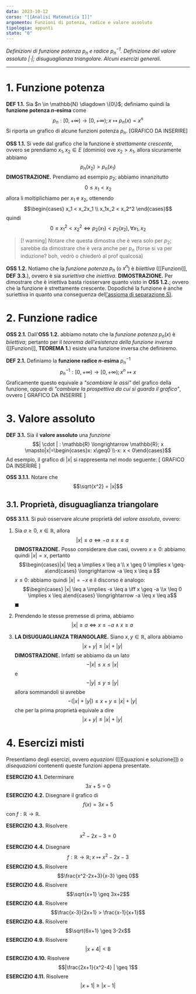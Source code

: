 ```yaml
---
data: 2023-10-12
corso: "[[Analisi Matematica I]]"
argomento: Funzioni di potenza, radice e valore assoluto
tipologia: appunti
stato: "0"
---
```

*Definizioni di funzione potenza $p_n$ e radice $p_n^{-1}$. Definizione del valore assoluto $| \cdot |$; disuguaglianza triangolare. Alcuni esercizi generali.*
- - -
# 1. Funzione potenza
**DEF 1.1.** Sia $n \in \mathbb{N} \diagdown \{0\}$; definiamo quindi la **funzione potenza $n$-esima** come $$p_n : [0, +\infty) \longrightarrow[0, +\infty); x \mapsto p_n(x) = x^n$$
Si riporta un grafico di alcune funzioni potenza $p_n$.
[GRAFICO DA INSERIRE]

**OSS 1.1.** Si vede dal grafico che la funzione è *strettamente crescente*, ovvero se prendiamo $x_1, x_2 \in E$ (dominio) ove $x_2 > x_1$, allora sicuramente abbiamo $$p_n(x_2) > p_n(x_1)$$
	**DIMOSTRAZIONE.** 
	Prendiamo ad esempio $p_2$; abbiamo innanzitutto$$0 \leq x_1 < x_2$$allora li moltiplichiamo per $x_1$ e $x_2$, ottenendo $$\begin{cases} x_1 < x_2x_1 \\ x_1x_2 < x_2^2 \end{cases}$$quindi $$0 \leq x_1^2 < x_2^2 \iff p_2(x_1) < p_2(x_2), \forall x_1, x_2$$
>[! warning] Notare che questa dimostra che è vera solo per $p_2$; sarebbe da dimostrare che è vera anche per $p_n$ (forse si va per induzione? boh, vedrò o chiederò al prof qualcosa)

**OSS 1.2.** Notiamo che la *funzione potenza* $p_n$ (o $x^n$) è *biiettiva* ([[Funzioni]], **DEF 3.3.**), ovvero è sia *suriettiva* che *iniettiva*.
	**DIMOSTRAZIONE.**
	Per dimostrare che è iniettiva basta riosservare quanto visto in **OSS 1.2.**; ovvero che la funzione è strettamente crescente.
	Dopodiché la funzione è anche suriettiva in quanto una conseguenza del[l'assioma di separazione S)](Assiomi%20dei%20Numeri%20Reali).

# 2. Funzione radice
**OSS 2.1.** Dall'**OSS 1.2.** abbiamo notato che la *funzione potenza* $p_n(x)$ è *biiettiva*; pertanto per il *teorema dell'esistenza della funzione inversa* ([[Funzioni]], **TEOREMA 1.**) esiste una funzione inversa che definiremo.

**DEF 2.1.** Definiamo la **funzione radice $n$-esima** $p_n^{-1}$ $$p_n^{-1}: [0, +\infty) \longrightarrow [0, +\infty); x^n \mapsto x$$
Graficamente questo equivale a *"scambiare le assi"* del grafico della funzione, oppure di *"cambiare la prospettiva da cui si guarda il grafico"*, ovvero
[ GRAFICO DA INSERIRE ]

# 3. Valore assoluto
**DEF 3.1.** Sia il **valore assoluto** una *funzione* $$| \cdot | : \mathbb{R} \longrightarrow \mathbb{R}; x \mapsto|x|=\begin{cases}x: x\geq0 \\-x: x < 0\end{cases}$$Ad esempio, il grafico di $| x |$  si rappresenta nel modo seguente:
[ GRAFICO DA INSERIRE ]

**OSS 3.1.1.** Notare che $$\sqrt{x^2} = |x|$$
## 3.1. Proprietà, disuguaglianza triangolare
**OSS 3.1.1.** Si può osservare alcune proprietà del *valore assoluto*, ovvero:
1. Sia $a \geq 0$, $x \in \mathbb{R}$, allora $$|x| \leq a \iff -a \leq x \leq a$$
	**DIMOSTRAZIONE.**
	Posso considerare due casi, ovvero
	$x \geq 0$: abbiamo quindi $|x| = x$, pertanto $$\begin{cases}|x| \leq a \implies x \leq a \\ x \geq 0 \implies x \geq-a\end{cases} \longrightarrow -a \leq x \leq a $$
	$x \leq 0$: abbiamo quindi $|x| = -x$ e il discorso è analogo: $$\begin{cases} |x| \leq a \implies -x \leq a \iff x \geq -a \\x \leq 0 \implies x \leq a\end{cases} \longrightarrow -a \leq x \leq a$$$\blacksquare$

2. Prendendo le stesse premesse di prima, abbiamo $$|x| \geq a \iff x \leq -a \land x \geq a$$
3. **LA DISUGUAGLIANZA TRIANGOLARE.** 
   Siano $x, y \in \mathbb{R}$, allora abbiamo $$|x + y | \leq |x| + |y|$$
   **DIMOSTRAZIONE.**
   Infatti se abbiamo da un lato
   $$-|x| \leq x \leq  |x|$$e $$-|y| \leq y \leq |y| $$allora sommandoli si avrebbe $$-(|x|+|y|)\leq x+y \leq|x| + |y|$$che per la prima proprietà equivale a dire $$|x+y| \leq |x| + |y|$$
# 4. Esercizi misti
Presentiamo degli esercizi, ovvero *equazioni* ([[Equazioni e soluzione]]) o *disequazioni* contenenti queste funzioni appena presentate.

**ESERCIZIO 4.1.** Determinare $$3x+5=0$$
**ESERCIZIO 4.2.** Disegnare il grafico di $$f(x) = 3x+5$$con $f: \mathbb{R} \longrightarrow \mathbb{R}$.

**ESERCIZIO 4.3.** Risolvere $$ x^2 -2x - 3 = 0$$

**ESERCIZIO 4.4.** Disegnare $$f: \mathbb{R}\longrightarrow\mathbb{R}; x \mapsto x^2-2x-3 $$
**ESERCIZIO 4.5.** Risolvere $$\frac{x^2-2x+3}{x-3} \geq 0$$
**ESERCIZIO 4.6.** Risolvere $$\sqrt{x+1} \geq 3x+2$$
**ESERCIZIO 4.8.** Risolvere $$\frac{x-3}{2x+1} > \frac{x-1}{x+1}$$
**ESERCIZIO 4.8.** Risolvere $$\sqrt{6x+1} \geq 3-2x$$
**ESERCIZIO 4.9.** Risolvere $$|x+4| < 8$$
**ESERCIZIO 4.10.** Risolvere $$|\frac{2x+1}{x^2-4} | \geq 1$$
**ESERCIZIO 4.11.** Risolvere $$|x+1| \geq |x-1|$$